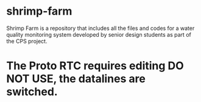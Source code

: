 # shrimp-farm
Shrimp Farm is a repository that includes all the files and codes for a water quality monitoring system developed by senior design students as part of the CPS project.  

# The Proto RTC requires editing DO NOT USE, the datalines are switched. 
